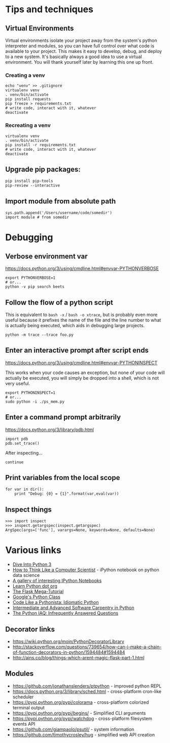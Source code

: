 # Tips and techniques

## Virtual Environments

Virtual environments isolate your project away from the system's python interpreter and modules, so you can have full control over what code is available to your project. This makes it easy to develop, debug, and deploy to a new system. It's basically always a good idea to use a virtual environment. You will thank yourself later by learning this one up front.

### Creating a venv

```
echo "venv" >> .gitignore
virtualenv venv
. venv/bin/activate
pip install requests
pip freeze > requirements.txt
# write code, interact with it, whatever
deactivate
```

### Recreating a venv

```
virtualenv venv
. venv/bin/activate
pip install -r requirements.txt
# write code, interact with it, whatever
deactivate
```

## Upgrade pip packages:

```
pip install pip-tools
pip-review --interactive
```

## Import module from absolute path

```
sys.path.append('/Users/username/code/somedir')
import module # from somedir
```

# Debugging

## Verbose environment var

<https://docs.python.org/3/using/cmdline.html#envvar-PYTHONVERBOSE>

```
export PYTHONVERBOSE=1
# or...
python -v pip search beets
```

## Follow the flow of a python script

This is equivalent to `bash -x` / `bash -o xtrace`, but is probably even more useful because it prefixes the name of the file and the line number to what is actually being executed, which aids in debugging large projects.

```
python -m trace --trace foo.py
```

## Enter an interactive prompt after script ends

<https://docs.python.org/3/using/cmdline.html#envvar-PYTHONINSPECT>

This works when your code causes an exception, but none of your code will actually be executed, you will simply be dropped into a shell, which is not very useful.

```
export PYTHONINSPECT=1
# or...
sudo python -i ./ps_mem.py
```

## Enter a command prompt arbitrarily

<https://docs.python.org/3/library/pdb.html>

```
import pdb
pdb.set_trace()
```

After inspecting...

```
continue
```

## Print variables from the local scope

```
for var in dir():
    print "Debug: {0} = {1}".format(var,eval(var))
```

## Inspect things

```
>>> import inspect
>>> inspect.getargspec(inspect.getargspec)
ArgSpec(args=['func'], varargs=None, keywords=None, defaults=None)
```

# Various links

- [Dive Into Python 3](http://www.diveintopython3.net/)
- [How to Think Like a Computer Scientist](http://interactivepython.org/courselib/static/thinkcspy/index.html) - iPython notebook on python data science
- [A gallery of interesting IPython Notebooks](https://github.com/ipython/ipython/wiki/A-gallery-of-interesting-IPython-Notebooks)
- [Learn Python dot org](http://www.learnpython.org/)
- [The Flask Mega-Tutorial](https://blog.miguelgrinberg.com/post/the-flask-mega-tutorial-part-i-hello-world)
- [Google's Python Class](https://developers.google.com/edu/python/?csw=1)
- [Code Like a Pythonista: Idiomatic Python](http://python.net/~goodger/projects/pycon/2007/idiomatic/handout.html)
- [Intermediate and Advanced Software Carpentry in Python](http://ivory.idyll.org/articles/advanced-swc/)
- [The Python IAQ: Infrequently Answered Questions](http://norvig.com/python-iaq.html)

## Decorator links

- <https://wiki.python.org/moin/PythonDecoratorLibrary>
- <http://stackoverflow.com/questions/739654/how-can-i-make-a-chain-of-function-decorators-in-python/1594484#1594484>
- <http://ains.co/blog/things-which-arent-magic-flask-part-1.html>

## Modules

- <https://github.com/jonathanslenders/ptpython> - improved python REPL
- <https://docs.python.org/3/library/sched.html> - cross-platform cron-like scheduler
- <https://pypi.python.org/pypi/colorama> - cross-platform colorized terminal output
- <https://pypi.python.org/pypi/begins/> - Simplified CLI arguments
- <https://pypi.python.org/pypi/watchdog> - cross-platform filesystem events API
- <https://github.com/giampaolo/psutil/> - system information
- <https://github.com/timothycrosley/hug> - simplified web API creation
